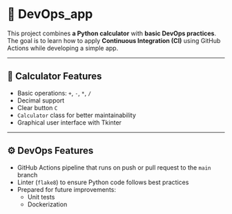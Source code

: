 # 🚀 DevOps_app

This project combines **a Python calculator** with **basic DevOps practices**.  
The goal is to learn how to apply **Continuous Integration (CI)** using GitHub Actions while developing a simple app.

---

## 🧮 Calculator Features

- Basic operations: `+`, `-`, `*`, `/`
- Decimal support
- Clear button `C`
- `Calculator` class for better maintainability
- Graphical user interface with Tkinter

---

## ⚙️ DevOps Features

- GitHub Actions pipeline that runs on push or pull request to the `main` branch
- Linter (`flake8`) to ensure Python code follows best practices
- Prepared for future improvements:
  - Unit tests
  - Dockerization
